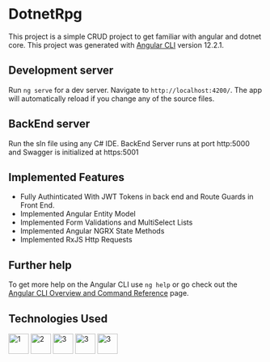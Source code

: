 # DotnetRpg
This project is a simple CRUD project to get familiar with angular and dotnet core.
This project was generated with [Angular CLI](https://github.com/angular/angular-cli) version 12.2.1.

## Development server

Run `ng serve` for a dev server. Navigate to `http://localhost:4200/`. The app will automatically reload if you change any of the source files.

## BackEnd server

Run the sln file using any C# IDE. BackEnd Server runs at port http:5000 and Swagger is initialized at https:5001

## Implemented Features

* Fully Authinticated With JWT Tokens in back end and Route Guards in Front End.
* Implemented Angular Entity Model 
* Implemented Form Validations and MultiSelect Lists
* Implemented Angular NGRX State Methods
* Implemented RxJS Http Requests

## Further help

To get more help on the Angular CLI use `ng help` or go check out the [Angular CLI Overview and Command Reference](https://angular.io/cli) page.

## Technologies Used

<img width="40" alt="1" src="https://user-images.githubusercontent.com/75543501/132356934-8796b1bb-def5-496a-b5b4-8a5ec23602a2.png"> <img width="40" alt="2" src="https://user-images.githubusercontent.com/75543501/132356943-f449805b-1762-4aa6-bf17-44bbcb5a993a.png"> <img width="40" alt="3" src="https://user-images.githubusercontent.com/75543501/132356948-76465e4a-35d3-4838-adb0-f5f8bbeee181.png"> <img width="40" alt="3" src="https://user-images.githubusercontent.com/75543501/132357639-49ff4df6-a8d6-41a9-8b37-d896cf48bd6a.jpg"> <img width="40" alt="3" src="https://user-images.githubusercontent.com/75543501/132357817-20d49d1a-0188-41c6-8f3b-ab7c85a32747.png">

